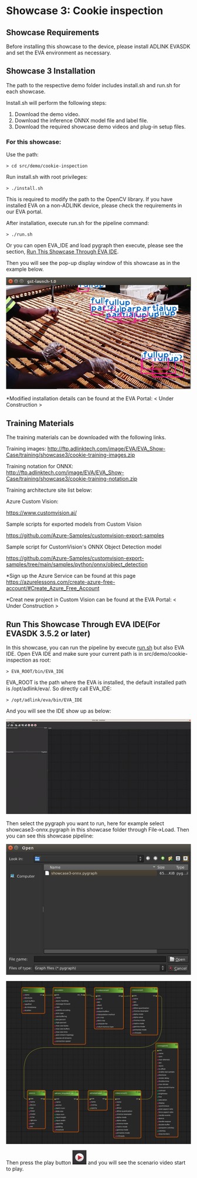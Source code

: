 # Showcase 3: Cookie inspection

## Showcase Requirements

Before installing this showcase to the device, please install ADLINK EVASDK and set the EVA environment as necessary.

## Showcase 3 Installation

The path to the respective demo folder includes install.sh and run.sh for each showcase.

Install.sh will perform the following steps:

1. Download the demo video.
2. Download the inference ONNX model file and label file.
3. Download the required showcase demo videos and plug-in setup files.

### For this showcase: 

Use the path:

```
> cd src/demo/cookie-inspection
```

Run install.sh with root privileges:

```
> ./install.sh
```


This is required to modify the path to the OpenCV library. If you have installed EVA on a non-ADLINK device, please check the requirements in our EVA portal.

<a id="runsh"></a>

After installation, execute run.sh for the pipeline command:

```
> ./run.sh
```




Or you can open EVA_IDE and load pygraph then execute, please see the section, [Run This Showcase Through EVA IDE](#Run-This-Showcase-Through-EVA-IDE).

Then you will see the pop-up display window of this showcase as in the example below.

![image-showcase3](../../../figures/image-showcase3.png)

*Modified installation details can be found at the EVA Portal: < Under Construction >

## Training Materials

The training materials can be downloaded with the following links.

Training images: http://ftp.adlinktech.com/image/EVA/EVA_Show-Case/training/showcase3/cookie-training-images.zip 

Training notation for ONNX: http://ftp.adlinktech.com/image/EVA/EVA_Show-Case/training/showcase3/cookie-training-notation.zip 

Training architecture site list below: 

Azure Custom Vision: 

https://www.customvision.ai/

Sample scripts for exported models from Custom Vision

https://github.com/Azure-Samples/customvision-export-samples

Sample script for CustomVision's ONNX Object Detection model

https://github.com/Azure-Samples/customvision-export-samples/tree/main/samples/python/onnx/object_detection

*Sign up the Azure Service can be found at this page 
https://azurelessons.com/create-azure-free-account/#Create_Azure_Free_Account

*Creat new project in Custom Vision can be found at the EVA Portal: < Under Construction >

<a id="Run-This-Showcase-Through-EVA-IDE"></a>
## Run This Showcase Through EVA IDE(For EVASDK 3.5.2 or later)

In this showcase, you can run the pipeline by execute <a href="#runsh">run.sh</a> but also EVA IDE. Open EVA IDE and make sure your current path is in src/demo/cookie-inspection as root:

```
> EVA_ROOT/bin/EVA_IDE
```

EVA_ROOT is the path where the EVA is installed, the default installed path is /opt/adlink/eva/. So directly call EVA_IDE:

```
> /opt/adlink/eva/bin/EVA_IDE
```

And you will see the IDE show up as below:

![EVAIDE](../../../figures/EVAIDE.png)

Then select the pygraph you want to run, here for example select showcase3-onnx.pygraph in this showcase folder through File->Load. Then you can see this showcase pipeline:

![showcase3-file-load](../../../figures/showcase3-file-load.png)

![showcase3-pipeline](../../../figures/showcase3-pipeline.png)

Then press the play button ![play-button](../../../figures/play-button.png) and you will see the scenario video start to play.



